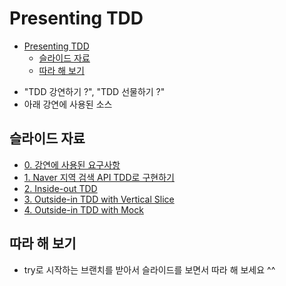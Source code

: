 # Presenting TDD

<!-- TOC -->
* [Presenting TDD](#presenting-tdd)
  * [슬라이드 자료](#슬라이드-자료)
  * [따라 해 보기](#따라-해-보기)
<!-- TOC -->

- "TDD 강연하기 ?", "TDD 선물하기 ?"
- 아래 강연에 사용된 소스

## 슬라이드 자료
- [0. 강연에 사용된 요구사항](https://htmlpreview.github.io/?https://github.com/msbaek/presenting-tdd/blob/main/slides/presenting-tdd-0.requirements.html)
- [1. Naver 지역 검색 API TDD로 구현하기](https://htmlpreview.github.io/?https://github.com/msbaek/presenting-tdd/blob/main/slides/presenting-tdd-1.naver-search-api.html)
- [2. Inside-out TDD](https://htmlpreview.github.io/?https://github.com/msbaek/presenting-tdd/blob/main/slides/presenting-tdd-2.inside-out.html)
- [3. Outside-in TDD with Vertical Slice](https://htmlpreview.github.io/?https://github.com/msbaek/presenting-tdd/blob/main/slides/presenting-tdd-3.outside-in.html)
- [4. Outside-in TDD with Mock](https://htmlpreview.github.io/?https://github.com/msbaek/presenting-tdd/blob/main/slides/presenting-tdd-5.outside-in-mockist.html)
## 따라 해 보기

- try로 시작하는 브랜치를 받아서 슬라이드를 보면서 따라 해 보세요 ^^